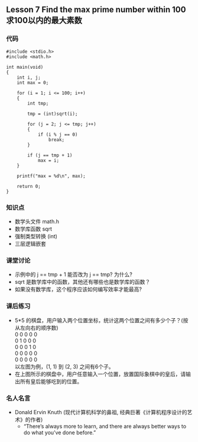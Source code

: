 ## Lesson 7 Find the max prime number within 100 求100以内的最大素数
### 代码
	#include <stdio.h>
	#include <math.h>

	int main(void)
	{
		int i, j;
		int max = 0;

		for (i = 1; i <= 100; i++)
		{
			int tmp;

			tmp = (int)sqrt(i);

			for (j = 2; j <= tmp; j++)
			{
				if (i % j == 0)
					break;
			}

			if (j == tmp + 1)
				max = i;
		}

		printf("max = %d\n", max);

		return 0;
	}

### 知识点
* 数学头文件 math.h
* 数学库函数 sqrt
* 强制类型转换 (int)
* 三层逻辑嵌套

### 课堂讨论
* 示例中的 j == tmp + 1 能否改为 j == tmp? 为什么?
* sqrt 是数学库中的函数，其他还有哪些也是数学库的函数？
* 如果没有数学库，这个程序应该如何编写效率才能最高?

### 课后练习
* 5*5 的棋盘，用户输入两个位置坐标，统计这两个位置之间有多少个子？(按从左向右的顺序数)  
0 0 0 0 0  
0 1 0 0 0  
0 0 0 1 0  
0 0 0 0 0  
0 0 0 0 0  
以左图为例，(1, 1) 到 (2, 3) 之间有6个子。  
* 在上图所示的棋盘中，用户任意输入一个位置，放置国际象棋中的皇后，请输出所有皇后能够吃到的位置。

### 名人名言
* Donald Ervin Knuth (现代计算机科学的鼻祖, 经典巨著《计算机程序设计的艺术》的作者)
	- “There’s always more to learn, and there are always better ways to do what you’ve done before.”

